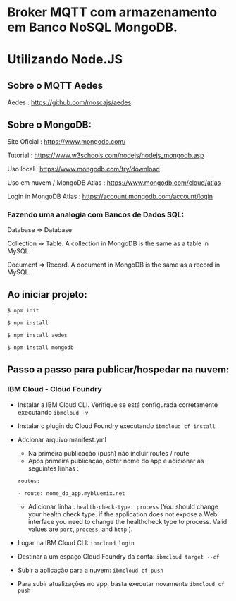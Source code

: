 # Broker MQTT com armazenamento em Banco NoSQL MongoDB. 
# Utilizando Node.JS

## Sobre o MQTT Aedes

Aedes : https://github.com/moscajs/aedes

## Sobre o MongoDB:

Site Oficial : https://www.mongodb.com/

Tutorial : https://www.w3schools.com/nodejs/nodejs_mongodb.asp

Uso local : https://www.mongodb.com/try/download

Uso em nuvem / MongoDB Atlas : https://www.mongodb.com/cloud/atlas

Login in MongoDB Atlas : https://account.mongodb.com/account/login

### Fazendo uma analogia com Bancos de Dados SQL:

Database => Database

Collection => Table. A collection in MongoDB is the same as a table in MySQL.

Document => Record. A document in MongoDB is the same as a record in MySQL.

## Ao iniciar projeto:

`$ npm init`

`$ npm install`

`$ npm install aedes`

`$ npm install mongodb`

## Passo a passo para publicar/hospedar na nuvem:

### IBM Cloud - Cloud Foundry

* Instalar a IBM Cloud CLI. Verifique se está configurada corretamente executando `ibmcloud -v`
* Instalar o plugin do Cloud Foundry executando `ibmcloud cf install`
* Adcionar arquivo manifest.yml
    * Na primeira publicação (push) não incluir routes / route
    * Após primeira publicação, obter nome do app e adicionar as seguintes linhas :
    
    `routes:`

    `- route: nome_do_app.mybluemix.net`

    * Adicionar linha : `health-check-type: process`
    (You should change your health check type. if the application does not expose a Web interface you need to change the healthcheck type to process. Valid values are `port`, `process`, and `http` ).
* Logar na IBM Cloud CLI: `ibmcloud login`
* Destinar a um espaço Cloud Foundry da conta: `ibmcloud target --cf`
* Subir a aplicação para a nuvem: `ibmcloud cf push`
* Para subir atualizações no app, basta executar novamente `ibmcloud cf push`